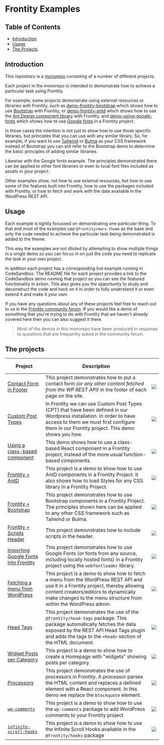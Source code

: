 # Frontity Examples

## Table of Contents

- [Introduction](#introduction)
- [Usage](#usage)
- [The Projects](#the-projects)

## Introduction

This repository is a [monorepo](https://en.wikipedia.org/wiki/Monorepo) consisting of a number of different projects.

Each project in the monorepo is intended to demonstrate how to achieve a particular task using Frontity.

For example, some projects demonstrate using external resources or libraries with Frontity, such as [demo-frontity-bootstrap](demo-frontity-bootstrap/README.md) which shows how to use [Bootstrap](https://getbootstrap.com/) with Frontity, or [demo-frontity-antd](demo-frontity-antd/README.md) which shows how to use the [Ant Design component library](https://ant.design/) with Frontity, and [demo-using-google-fonts](demo-using-google-fonts/README.md) which shows how to use [Google fonts](https://fonts.google.com/) in a Frontity project.

In those cases the intention is not just to show how to use those specific libraries, but principles that you can use with any similar library. So, for example, if you want to use [Tailwind](https://tailwindcss.com/) or [Bulma](https://bulma.io/) as your CSS framework instead of Bootstrap you can still refer to the Bootstrap demo to determine the basic principles of adding similar libraries.

Likewise with the Google fonts example. The principles demonstrated there can be applied to other font libraries or even to local font files included as assets in your project.

Other examples show, not how to use external resources, but how to use some of the features built into Frontity, how to use the packages included with Frontity, or how to fetch and work with the data available in the WordPress REST API.

## Usage

Each example is tightly focussed on demonstrating one particular thing. To that end most of the examples use `@frontity/mars-theme` as the base and only the code needed to achieve the particular task being demonstrated is added to the theme.

This way the examples are not diluted by attempting to show multiple things in a single demo so you can focus in on just the code you need to replicate the task in your own project.

In addition each project has a corresponding live example running in CodeSandbox. The README file for each project provides a link to the CodeSandbox demo running that project so you can see the featured functionality in action. This also gives you the opportunity to study and deconstruct the code and hack on it in order to fully understand it or even extend it and make it your own.

If you have any questions about any of these projects feel free to reach out to us in the [Frontity community forum](https://community.frontity.org/). If you would like a demo of something that you're trying to do with Frontity that we haven't already covered here then you can also suggest it there.

> Most of the demos in this monorepo have been produced in response to questions that are frequently asked in the community forum.

## The projects

| Project   | Description | <pre>	</pre> |
| --------- | ----------- | ------------ |
| [Contact Form in Footer](contact-form/README.md) | This project demonstrates how to put a contact form _(or any other content fetched from the WP REST API)_ in the footer of each page on the site. | [![](https://img.shields.io/badge/CodeSandbox-blue?style=flat-square&logo=codesandbox)](https://githubbox.com/frontity-demos/frontity-examples/tree/master/contact-form)      |
| [Custom Post Types](custom-post-types/README.md) | In Frontity we can use Custom Post Types (CPT) that have been defined in our Wordpress installation. In order to have access to them we must first configure them in our Frontity project. This demo shows you how. | [![](https://img.shields.io/badge/CodeSandbox-blue?style=flat-square&logo=codesandbox)](https://githubbox.com/frontity-demos/frontity-examples/tree/master/custom-post-types) |
| [Using a class-based component](demo-class-component/README.md) | This demo shows how to use a class-based React component in a Frontity project, instead of the more usual function-based components. | [![](https://img.shields.io/badge/CodeSandbox-blue?style=flat-square&logo=codesandbox)](https://githubbox.com/frontity-demos/frontity-examples/tree/master/demo-class-component) |
| [Frontity + AntD](demo-frontity-antd/README.md)| This project is a demo to show how to use AntD components in a Frontity Project. It also shows how to load Styles for any CSS library in a Frontity Project. | [![](https://img.shields.io/badge/CodeSandbox-blue?style=flat-square&logo=codesandbox)](https://githubbox.com/frontity-demos/frontity-examples/tree/master/demo-frontity-antd) |
| [Frontity + Bootstrap](demo-frontity-bootstrap/README.md) | This project demonstrates how to use Bootstrap components in a Frontity Project. The principles shown here can be applied to any other CSS framework such as Tailwind or Bulma. | [![](https://img.shields.io/badge/CodeSandbox-blue?style=flat-square&logo=codesandbox)](https://githubbox.com/frontity-demos/frontity-examples/tree/master/demo-frontity-bootstrap) |
| [Frontity + Scripts Header](demo-frontity-script-head/README.md) | This project demonstrates how to include scripts in the header. | [![](https://img.shields.io/badge/CodeSandbox-blue?style=flat-square&logo=codesandbox)](https://githubbox.com/frontity-demos/frontity-examples/tree/master/theme-demo-script-head) |
| [Importing Google Fonts into Frontity](demo-using-google-fonts/README.md) | This project demonstrates how to use Google Fonts (or fonts from any source, including locally hosted fonts) in a Frontity project using the `webfontloader` library. | [![](https://img.shields.io/badge/CodeSandbox-blue?style=flat-square&logo=codesandbox)](https://githubbox.com/frontity-demos/frontity-examples/tree/master/demo-using-google-fonts) |
| [Fetching a menu from WordPress](fetch-menu-from-wp/README.md) | This project is a demo to show how to fetch a menu from the WordPress REST API and use it in a Frontity project, thereby allowing content creators/editors to dynamically make changes to the menu structure from within the WordPress admin. | [![](https://img.shields.io/badge/CodeSandbox-blue?style=flat-square&logo=codesandbox)](https://githubbox.com/frontity-demos/frontity-examples/tree/master/fetch-menu-from-wp) |
| [Head Tags](head-tags/README.md) | This project demonstrates the use of the `@frontity/head-tags` package. This package automatically fetches the data exposed by the REST API Head Tags plugin and adds the tags to the `<head>` section of the HTML document. | [![](https://img.shields.io/badge/CodeSandbox-blue?style=flat-square&logo=codesandbox)](https://githubbox.com/frontity-demos/frontity-examples/tree/master/head-tags) |
| [Widget Posts per Category](homepage-categories-widgets/README.md) | This project is a demo to show how to create a Homepage with "widgets" showing posts per category. | [![](https://img.shields.io/badge/CodeSandbox-blue?style=flat-square&logo=codesandbox)](https://githubbox.com/frontity-demos/frontity-examples/tree/master/homepage-categories-widgets) |
| [Processors](processor-blockquote/README.md) | This project demonstrates the use of processors in Frontity. A processor parses the HTML content and replaces a defined element with a React component. In this demo we replace the `blockquote` element. | [![](https://img.shields.io/badge/CodeSandbox-blue?style=flat-square&logo=codesandbox)](https://githubbox.com/frontity-demos/frontity-examples/tree/master/processor-blockquote) |
| [`wp-comments`](wp-comments/README.md) | This project is a demo to show how to use the `wp-comments` package to add WordPress comments to your Frontity project | [![](https://img.shields.io/badge/CodeSandbox-blue?style=flat-square&logo=codesandbox)](https://githubbox.com/frontity-demos/frontity-examples/tree/master/wp-comments) |
| [`infinite-scroll-hooks`](infinite-scroll-hooks/README.md) | This project is a demo to show how to use the Infinite Scroll Hooks available in the `@frontity/hooks` package | [![](https://img.shields.io/badge/CodeSandbox-blue?style=flat-square&logo=codesandbox)](https://githubbox.com/frontity-demos/frontity-examples/tree/master/infinite-scroll-hooks) |
